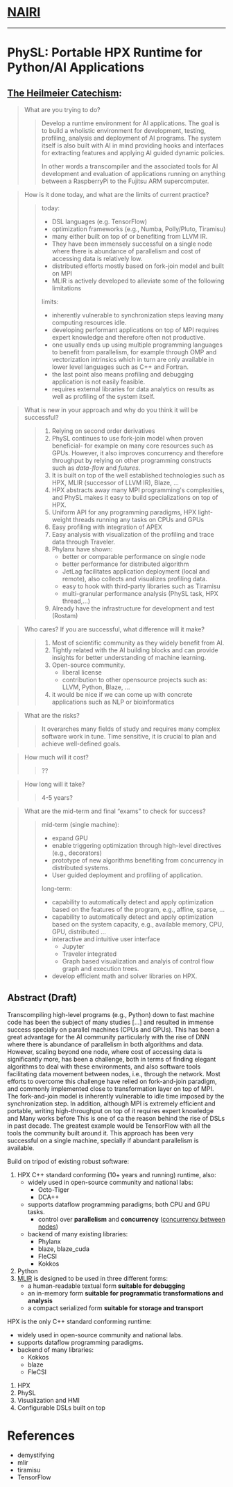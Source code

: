 <!-- 
Copyright (c) 2020 R. Tohid (@rtohid)

Distributed under the Boost Software License, Version 1.0.(See accompanying
file LICENSE_1_0.txt or copy at http://www.boost.org/LICENSE_1_0.txt) 
-->

# [NAIRI](https://www.nsf.gov/pubs/2020/nsf20604/nsf20604.htm)

---

# PhySL: Portable HPX Runtime for Python/AI Applications

## [The Heilmeier Catechism](https://www.darpa.mil/work-with-us/heilmeier-catechism):

> What are you trying to do?
>> Develop a runtime environment for AI applications. The goal is to build a
>> wholistic environment for development, testing, profiling, analysis and
>> deployment of AI programs. The system itself is also built with AI in mind
>> providing hooks and interfaces for extracting features and applying AI guided
>> dynamic policies. 
>>
>> In other words a transcompiler and the associated tools for AI development
>> and evaluation of applications running on anything between a RaspberryPi to
>> the Fujitsu ARM supercomputer.

> How is it done today, and what are the limits of current practice?
>> today:
>> - DSL languages (e.g. TensorFlow)
>> - optimization frameworks (e.g., Numba, Polly/Pluto, Tiramisu)
>> - many either built on top of or benefiting from LLVM IR. 
>> - They have been immensely successful on a single node where there is
>>   abundance of parallelism and cost of accessing data is relatively low.
>> - distributed efforts mostly based on fork-join model and built on MPI
>> - MLIR is actively developed to alleviate some of the following limitations 
>>
>> limits:
>> - inherently vulnerable to synchronization steps leaving many computing
>>   resources idle.
>> - developing performant applications on top of MPI requires expert knowledge
>>   and therefore often not productive.
>> - one usually ends up using multiple programming languages to benefit from
>>   parallelism, for example through OMP and vectorization intrinsics which in
>>   turn are only available in lower level languages such as C++ and Fortran.
>> - the last point also means profiling and debugging application is not easily
>>   feasible.
>> - requires external libraries for data analytics on results as well as
>>   profiling of the system itself.

> What is new in your approach and why do you think it will be successful?
>> 1. Relying on second order derivatives 
>> 2. PhySL continues to use fork-join model when proven beneficial- for example
>>    on many core resources such as GPUs. However, it also improves concurrency
>>    and therefore throughput by relying on other programming constructs such
>>    as _data-flow_ and _futures_.
>> 3. It is built on top of the well established technologies such as HPX,
>>    MLIR (successor of LLVM IR), Blaze, ... 
>> 4. HPX abstracts away many MPI programming's complexities, and PhySL makes it
>>    easy to build specializations on top of HPX.
>> 5. Uniform API for any programming paradigms, HPX light-weight threads
>>    running any tasks on CPUs and GPUs
>> 6. Easy profiling with integration of APEX
>> 7. Easy analysis with visualization of the profiling and trace data through
>>    Traveler.
>> 8. Phylanx have shown:
>>    - better or comparable performance on single node
>>    - better performance for distributed algorithm
>>    - JetLag facilitates application deployment (local and remote), also
>>      collects and visualizes profiling data.
>>    - easy to hook with third-party libraries such as Tiramisu
>>    - multi-granular performance analysis (PhySL task, HPX thread,...)
>> 9. Already have the infrastructure for development and test (Rostam)

> Who cares? If you are successful, what difference will it make?
>> 1. Most of scientific community as they widely benefit from AI.
>> 2. Tightly related with the AI building blocks and can provide insights for
>>    better understanding of machine learning.
>> 3. Open-source community.
>>    - liberal license
>>    - contribution to other opensource projects such as: LLVM, Python, Blaze, ...
>> 4. it would be nice if we can come up with concrete applications such as NLP
>>    or bioinformatics

> What are the risks?
>> It overarches many fields of study and requires many complex software work in
>> tune.
>> Time sensitive, it is crucial to plan and achieve well-defined goals.

> How much will it cost?
>> ??

> How long will it take?
>> 4-5 years?

> What are the mid-term and final “exams” to check for success?
>> mid-term (single machine):
>> - expand GPU
>> - enable triggering optimization through high-level directives (e.g.,
>>   decorators)
>> - prototype of new algorithms benefiting from concurrency in distributed
>>   systems.
>> - User guided deployment and profiling of application.
>> 
>>
>> long-term:
>> - capability to automatically detect and apply optimization based on the
>>   features of the program, e.g., affine, sparse, ...
>> - capability to automatically detect and apply optimization based on the
>>   system capacity, e.g., available memory, CPU, GPU, distributed ...
>> - interactive and intuitive user interface
>>    + Jupyter
>>    + Traveler integrated
>>    + Graph based visualization and analyis of control flow graph and
>>      execution trees.
>> - develop efficient math and solver libraries on HPX.

## Abstract (Draft)
Transcompiling high-level programs (e.g., Python) down to fast machine code
has been the subject of many studies [...] and resulted in immense success
specially on parallel machines (CPUs and GPUs). This has been a great
advantage for the AI community particularly with the rise of DNN where there
is abundance of parallelism in both algorithms and data. However, scaling
beyond one node, where cost of accessing data is significantly more, has been
a challenge, both in terms of finding elegant algorithms to deal with these
environments, and also software tools facilitating data movement between
nodes, i.e., through the network. Most efforts to overcome this challenge
have relied on fork-and-join paradigm, and commonly implemented close to
transformation layer on top of MPI. The fork-and-join model is inherently
vulnerable to idle time imposed by the synchronization step. In addition,
although MPI is extremely efficient and portable, writing high-throughput on
top of it requires expert knowledge and Many works before This is one of ca
the reason behind the rise of DSLs in past decade. The greatest example would
be TensorFlow with all the tools the community built around it. This approach
has been very successful on a single machine, specially if abundant
parallelism is available.

Build on tripod of existing robust software:
1. HPX C++ standard conforming (10+ years and running) runtime, also:
   + widely used in open-source community and national labs:
     * Octo-Tiger
     * DCA++
   + supports dataflow programming paradigms; both CPU and GPU tasks.
     * control over **parallelism** and **concurrency** (<u>concurrency
       between nodes</u>)
   + backend of many existing libraries:
     * Phylanx
     * blaze, blaze_cuda
     * FleCSI
     * Kokkos
2. Python
3. [MLIR](https://mlir.llvm.org/docs/LangRef/) is designed to be used in three
different forms: 
   - a human-readable textual form **suitable for debugging**
   - an in-memory form **suitable for programmatic transformations and analysis**
   - a compact serialized form **suitable for storage and transport**

HPX is the only C++ standard conforming runtime:

   + widely used in open-source community and national labs.
   + supports dataflow programming paradigms.
   + backend of many libraries:
      * Kokkos
      * blaze
      * FleCSI

   1. HPX
   2. PhySL
   3. Visualization and HMI
   4. Configurable DSLs built on top


   # References
   - demystifying
   - mlir
   - tiramisu
   - TensorFlow